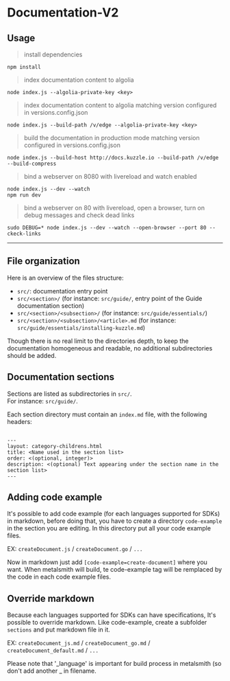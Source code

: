 # Documentation-V2

## Usage

> install dependencies

`npm install`

> index documentation content to algolia

`node index.js --algolia-private-key <key>`

> index documentation content to algolia matching version configured in versions.config.json

`node index.js --build-path /v/edge --algolia-private-key <key>`

> build the documentation in production mode matching version configured in versions.config.json

`node index.js --build-host http://docs.kuzzle.io --build-path /v/edge --build-compress`

> bind a webserver on 8080 with livereload and watch enabled

`node index.js --dev --watch`  
`npm run dev`

> bind a webserver on 80 with livereload, open a browser, turn on debug messages and check dead links

`sudo DEBUG=* node index.js --dev --watch --open-browser --port 80 --ckeck-links`

---

## File organization

Here is an overview of the files structure:

* `src/`: documentation entry point
* `src/<section>/` (for instance: `src/guide/`, entry point of the Guide documentation section)
* `src/<section>/<subsection>/` (for instance: `src/guide/essentials/`)
* `src/<section>/<subsection>/<article>.md` (for instance: `src/guide/essentials/installing-kuzzle.md`)


Though there is no real limit to the directories depth, to keep the documentation homogeneous and readable, no additional subdirectories should be added.

## Documentation sections

Sections are listed as subdirectories in `src/`.  
For instance: `src/guide/`.

Each section directory must contain an `index.md` file, with the following headers:

```

---
layout: category-childrens.html
title: <Name used in the section list>
order: <(optional, integer)>
description: <(optional) Text appearing under the section name in the section list>
---
```

## Adding code example
It's possible to add code example (for each languages supported for SDKs) in markdown, before doing that, you have to create a directory `code-example` in the section you are editing. In this directory put all your code example files.

EX: `createDocument.js` / `createDocument.go` / `...`

Now in markdown just add `[code-example=create-document]` where you want. When metalsmith will build, te code-example tag will be remplaced by the code in each code example files.

## Override markdown
Because each languages supported for SDKs can have specifications, It's possible to override markdown.
Like code-example, create a subfolder `sections` and put markdown file in it.

EX: `createDocument_js.md` / `createDocument_go.md` / `createDocument_default.md` / `...`

Please note that '_language' is important for build process in metalsmith (so don't add another _ in filename.
